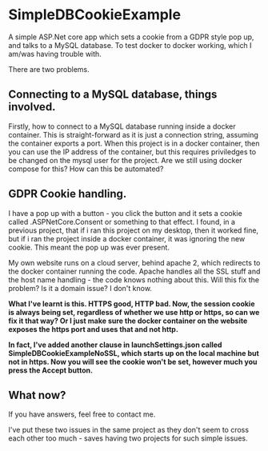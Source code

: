 # SimpleDBCookieExample
A simple ASP.Net core app which sets a cookie from a GDPR style pop up, and talks to a MySQL database.  To test docker to docker working, which I am/was having trouble with.

There are two problems. 

## Connecting to a MySQL database, things involved.

Firstly, how to connect to a MySQL database running inside a docker container.  This is straight-forward as it is just a connection string, assuming the container exports a port.  When this project is in a docker container, then you can use the IP address of the container, but this requires priviledges to be changed on the mysql user for the project.  Are we still using docker compose for this?  How can this be automated?

## GDPR Cookie handling.

I have a pop up with a button - you click the button and it sets a cookie called .ASPNetCore.Consent or something to that effect.  I found, in a previous project, that if i ran this project on my desktop, then it worked fine, but if i ran the project inside a docker container, it was ignoring the new cookie.  This meant the pop up was ever present.

My own website runs on a cloud server, behind apache 2, which redirects to the docker container running the code.  Apache handles all the SSL stuff and the host name handling - the code knows nothing about this.  Will this fix the problem?  Is it a domain issue?  I don't know.

**What I've learnt is this.  HTTPS good, HTTP bad.  Now, the session cookie is always being set, regardless of whether we use http or https, so can we fix it that way?  Or I just make sure the docker container on the website exposes the https port and uses that and not http.**

**In fact, I've added another clause in launchSettings.json called SimpleDBCookieExampleNoSSL, which starts up on the local machine but not in https.  Now you will see the cookie won't be set, however much you press the Accept button.**

## What now?

If you have answers, feel free to contact me.

I've put these two issues in the same project as they don't seem to cross each other too much - saves having two projects for such simple issues.
